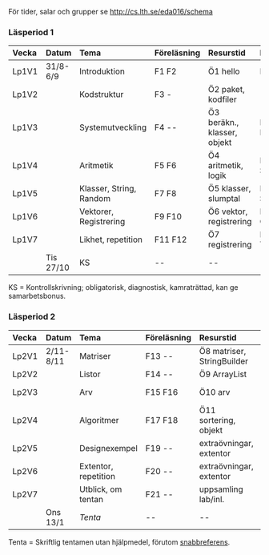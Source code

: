 För tider, salar och grupper se   http://cs.lth.se/eda016/schema 

### Läsperiod 1 ###

| Vecka   | Datum        | Tema                   | Föreläsning | Resurstid                    | Laboration          |
|:--------|:-------------|:-----------------------|:------------|:-----------------------------|:--------------------|
| Lp1V1   | 31/8-6/9     | Introduktion           | F1 F2       | Ö1 hello                     | Lab1 Quiz           |
| Lp1V2   |              | Kodstruktur            | F3  -       | Ö2 paket, kodfiler           | --                  |
| Lp1V3   |              | Systemutveckling       | F4  --      | Ö3 beräkn., klasser, objekt  | Lab2 Eclipse        |
| Lp1V4   |              | Aritmetik              | F5 F6       | Ö4 aritmetik, logik          | Lab3 Anv. Square    |
| Lp1V5   |              | Klasser, String, Random| F7 F8       | Ö5 klasser, slumptal         | Lab4 Impl. Square   |
| Lp1V6   |              | Vektorer, Registrering | F9 F10      | Ö6 vektor, registrering      | Lab5 Gissa Tal      |
| Lp1V7   |              | Likhet, repetition     | F11 F12     | Ö7 registrering              | Lab6 Turtle         |
|         | Tis 27/10    | KS                     | --          | --                           | --                  |

KS = Kontrollskrivning; obligatorisk, diagnostisk, kamraträttad, kan ge samarbetsbonus.

### Läsperiod 2 ###

| Vecka   | Datum        | Tema                 | Föreläsning | Resurstid                    | Laboration                |
|:--------|:-------------|:---------------------|:------------|:-----------------------------|:--------------------------|
| Lp2V1   | 2/11-8/11    | Matriser             | F13 --      | Ö8 matriser, StringBuilder   | Lab7 Maze                 |
| Lp2V2   |              | Listor               | F14 --      | Ö9 ArrayList                 | Lab8 Vektor               |
| Lp2V3   |              | Arv                  | F15 F16     | Ö10 arv                      | Lab9 grupplab TurtleRace  |
| Lp2V4   |              | Algoritmer           | F17 F18     | Ö11 sortering, objekt        | Lab10 Life                |
| Lp2V5   |              | Designexempel        | F19 --      | extraövningar, extentor      | Lab11 grupplab Imagefilter| 
| Lp2V6   |              | Extentor, repetition | F20 --      | extraövningar, extentor      | Inlämningsuppgift         |
| Lp2V7   |              | Utblick, om tentan   | F21 --      | uppsamling lab/inl.          | --                        |
|         | Ons 13/1     | *Tenta*              | --          | --                           | --                        |

Tenta = Skriftlig tentamen utan hjälpmedel, förutom [snabbreferens].

[snabbreferens]: http://cs.lth.se/eda016/javaref
